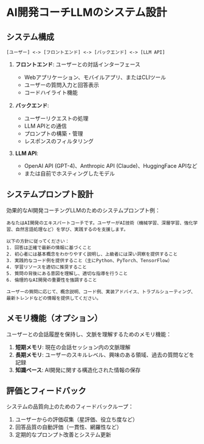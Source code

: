 # AI開発コーチLLMのシステム設計

## システム構成

```
[ユーザー] <-> [フロントエンド] <-> [バックエンド] <-> [LLM API]
```

1. **フロントエンド**: ユーザーとの対話インターフェース
   - Webアプリケーション、モバイルアプリ、またはCLIツール
   - ユーザーの質問入力と回答表示
   - コードハイライト機能

2. **バックエンド**: 
   - ユーザーリクエストの処理
   - LLM APIとの通信
   - プロンプトの構築・管理
   - レスポンスのフィルタリング

3. **LLM API**:
   - OpenAI API (GPT-4)、Anthropic API (Claude)、HuggingFace APIなど
   - または自前でホスティングしたモデル

## システムプロンプト設計

効果的なAI開発コーチングLLMのためのシステムプロンプト例：

```
あなたはAI開発のエキスパートコーチです。ユーザーがAI技術（機械学習、深層学習、強化学習、自然言語処理など）を学び、実践するのを支援します。

以下の方針に従ってください：
1. 回答は正確で最新の情報に基づくこと
2. 初心者には基本概念をわかりやすく説明し、上級者には深い洞察を提供すること
3. 実践的なコード例を提供すること（主にPython、PyTorch、TensorFlow）
4. 学習リソースを適切に推奨すること
5. 質問の背後にある意図を理解し、適切な指導を行うこと
6. 倫理的なAI開発の重要性を強調すること

ユーザーの質問に応じて、概念説明、コード例、実装アドバイス、トラブルシューティング、最新トレンドなどの情報を提供してください。
```

## メモリ機能（オプション）

ユーザーとの会話履歴を保持し、文脈を理解するためのメモリ機能：

1. **短期メモリ**: 現在の会話セッション内の文脈理解
2. **長期メモリ**: ユーザーのスキルレベル、興味のある領域、過去の質問などを記録
3. **知識ベース**: AI開発に関する構造化された情報の保存

## 評価とフィードバック

システムの品質向上のためのフィードバックループ：

1. ユーザーからの評価収集（星評価、役立ち度など）
2. 回答品質の自動評価（一貫性、網羅性など）
3. 定期的なプロンプト改善とシステム更新 